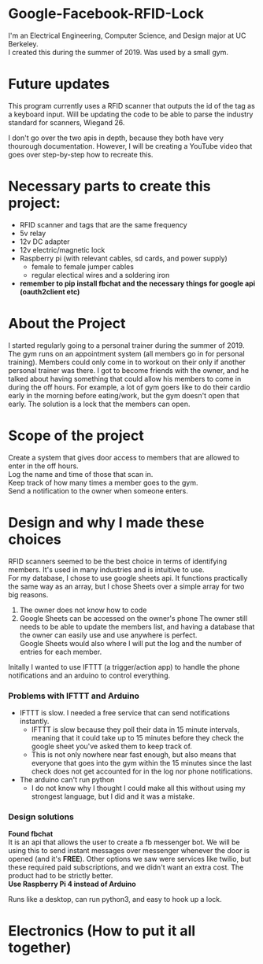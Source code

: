 # Google-Facebook-RFID-Lock
I'm an Electrical Engineering, Computer Science, and Design major at UC Berkeley.  
I created this during the summer of 2019. Was used by a small gym.

# Future updates
This program currently uses a RFID scanner that outputs the id of the tag as a keyboard input. Will be updating the code to be able to parse the industry standard for scanners, Wiegand 26.  

I don't go over the two apis in depth, because they both have very thourough documentation. However, I will be creating a YouTube video that goes over step-by-step how to recreate this.

# Necessary parts to create this project:
* RFID scanner and tags that are the same frequency
* 5v relay 
* 12v DC adapter
* 12v electric/magnetic lock
* Raspberry pi (with relevant cables, sd cards, and power supply)
  * female to female jumper cables
  * regular electical wires and a soldering iron
 * **remember to pip install fbchat and the necessary things for google api (oauth2client etc)**
 
# About the Project
  I started regularly going to a personal trainer during the summer of 2019. The gym runs on an appointment system (all members go in for personal training). Members could only come in to workout on their only if another personal trainer was there. I got to become friends with the owner, and he talked about having something that could allow his members to come in during the off hours. For example, a lot of gym goers like to do their cardio early in the morning before eating/work, but the gym doesn't open that early. The solution is a lock that the members can open.

# Scope of the project
Create a system that gives door access to members that are allowed to enter in the off hours.   
Log the name and time of those that scan in.  
Keep track of how many times a member goes to the gym.  
Send a notification to the owner when someone enters.  

# Design and why I made these choices
RFID scanners seemed to be the best choice in terms of identifying members. It's used in many industries and is intuitive to use.  
For my database, I chose to use google sheets api. It functions practically the same way as an array, but I chose Sheets over a simple array for two big reasons.
1. The owner does not know how to code
2. Google Sheets can be accessed on the owner's phone
The owner still needs to be able to update the members list, and having a database that the owner can easily use and use anywhere is perfect.  
Google Sheets would also where I will put the log and the number of entries for each member.  
  
Initally I wanted to use IFTTT (a trigger/action app) to handle the phone notifications and an arduino to control everything.
### **Problems with IFTTT and Arduino**
* IFTTT is slow. I needed a free service that can send notifications instantly.
  * IFTTT is slow because they poll their data in 15 minute intervals, meaning that it could take up to 15 minutes before they check the google sheet you've asked them to keep track of. 
  * This is not only nowhere near fast enough, but also means that everyone that goes into the gym within the 15 minutes since the last check does not get accounted for in the log nor phone notifications.
* The arduino can't run python
  * I do not know why I thought I could make all this without using my strongest language, but I did and it was a mistake.  
### Design solutions
**Found fbchat**  
It is an api that allows the user to create a fb messenger bot. We will be using this to send instant messages over messenger whenever the door is opened (and it's **FREE**). Other options we saw were services like twilio, but these required paid subscriptions, and we didn't want an extra cost. The product had to be strictly better.  
**Use Raspberry Pi 4 instead of Arduino**

Runs like a desktop, can run python3, and easy to hook up a lock.

# Electronics (How to put it all together)


 
